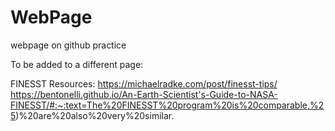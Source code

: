 # WebPage
webpage on github practice

To be added to a different page:

FINESST Resources:
https://michaelradke.com/post/finesst-tips/
https://bentonelli.github.io/An-Earth-Scientist's-Guide-to-NASA-FINESST/#:~:text=The%20FINESST%20program%20is%20comparable,%25)%20are%20also%20very%20similar.